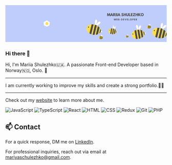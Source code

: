 ![Header](https://github.com/mshulezhko/mshulezhko/blob/main/assets/banner.png)

### Hi there 👋

Hi, I'm Mariia Shulezhko🇺🇦. A passionate Front-end Developer based in Norway🇳🇴, Oslo. 📍

---

I am currently working to improve my skills and create a strong portfolio.👩‍💻

---

Check out my [website](https://whimsical-bublanina-a447ad.netlify.app/) to learn more about me.

<!--
**mshulezhko/mshulezhko** is a ✨ _special_ ✨ repository because its `README.md` (this file) appears on your GitHub profile.

Here are some ideas to get you started:

- 🔭 I’m currently working on ...
- 🌱 I’m currently learning ...
- 👯 I’m looking to collaborate on ...
- 🤔 I’m looking for help with ...
- 💬 Ask me about ...
- 📫 How to reach me: ...
- 😄 Pronouns: ...
- ⚡ Fun fact: ...
-->

![JavaScript](https://img.shields.io/badge/JavaScript-blue)
![TypeScript](https://img.shields.io/badge/TypeScript-violet)
![React](https://img.shields.io/badge/React-oran)
![HTML](https://img.shields.io/badge/HTML-yellow)
![CSS](https://img.shields.io/badge/CSS-blue)
![Redux](https://img.shields.io/badge/Redux-green)
![Git](https://img.shields.io/badge/Git-grey)
![PHP](https://img.shields.io/badge/PHP-violet)

## 📫 Contact

For a quick response, DM me on [LinkedIn](https://www.linkedin.com/in/mariia-shulezhko-68007b215/).

For professional inquiries, reach out via email at [mariyaschulezhko@gmail.com](mailto:mariyaschulezhko@gmail.com).
